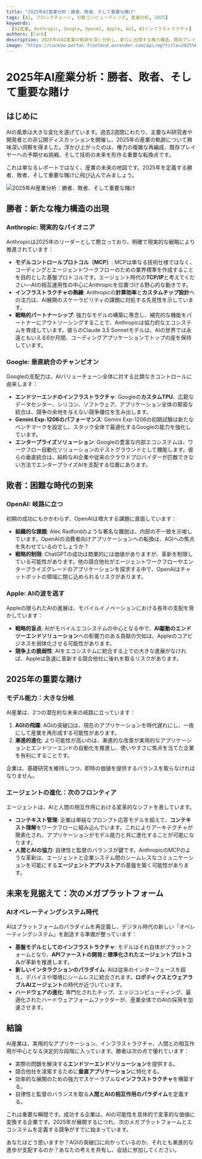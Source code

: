 ```yaml
---
title: "2025年AI産業分析：勝者、敗者、そして重要な賭け"
tags: [AI, ブロックチェーン, 分散コンピューティング, 産業分析, 2025]
keywords:
  [AI産業, Anthropic, Google, OpenAI, Apple, AGI, AIインフラストラクチャ]
authors: [lark]
description: 2025年のAI産業の軌跡を深く分析し、新たに台頭する権力構造、既存プレイヤーへの挑戦、そして未来の技術を形作る重要な賭けを強調します。
image: "https://cuckoo-portal-frontend.onrender.com/api/og?title=2025%E5%B9%B4AI%E7%94%A3%E6%A5%AD%E5%88%86%E6%9E%90%EF%BC%9A%E5%8B%9D%E8%80%85%E3%80%81%E6%95%97%E8%80%85%E3%80%81%E3%81%9D%E3%81%97%E3%81%A6%E9%87%8D%E8%A6%81%E3%81%AA%E8%B3%AD%E3%81%91"
---
```


# 2025年AI産業分析：勝者、敗者、そして重要な賭け

## はじめに

AIの風景は大きな変化を遂げています。過去2週間にわたり、主要なAI研究者や開発者との非公開ディスカッションを開催し、2025年の産業の軌跡について興味深い洞察を得ました。浮かび上がったのは、権力の複雑な再編成、既存プレイヤーへの予期せぬ挑戦、そして技術の未来を形作る重要な転換点です。

これは単なるレポートではなく、産業の未来の地図です。2025年を定義する勝者、敗者、そして重要な賭けに飛び込んでみましょう。

![2025年AI産業分析：勝者、敗者、そして重要な賭け](https://cuckoo-portal-frontend.onrender.com/api/og?title=2025%20AI%20Industry%20Analysis:%20Winners,%20Losers,%20and%20Critical%20Bets)

## 勝者：新たな権力構造の出現

### **Anthropic: 現実的なパイオニア**

Anthropicは2025年のリーダーとして際立っており、明確で現実的な戦略により推進されています：

- **モデルコントロールプロトコル（MCP）**: MCPは単なる技術仕様ではなく、コーディングとエージェントワークフローのための業界標準を作成することを目的とした基盤プロトコルです。エージェント時代の**TCP/IP**と考えてください—AIの相互運用性の中心にAnthropicを位置づける野心的な動きです。
- **インフラストラクチャの熟練**: Anthropicの**計算効率**と**カスタムチップ設計**への注力は、AI展開のスケーラビリティの課題に対処する先見性を示しています。
- **戦略的パートナーシップ**: 強力なモデルの構築に専念し、補完的な機能をパートナーにアウトソーシングすることで、Anthropicは協力的なエコシステムを育成しています。彼らのClaude 3.5 Sonnetモデルは、AIの世界では永遠ともいえる6か月間、コーディングアプリケーションでトップの座を保持しています。

### **Google: 垂直統合のチャンピオン**

Googleの支配力は、AIバリューチェーン全体に対する比類なきコントロールに由来します：

- **エンドツーエンドのインフラストラクチャ**: Googleの**カスタムTPU**、広範なデータセンター、シリコン、ソフトウェア、アプリケーション全体の緊密な統合は、競争の余地を与えない競争優位を生み出します。
- **Gemini Exp-1206のパフォーマンス**: Gemini Exp-1206の初期試験は新たなベンチマークを設定し、スタック全体で最適化するGoogleの能力を強化しています。
- **エンタープライズソリューション**: Googleの豊富な内部エコシステムは、ワークフロー自動化ソリューションのテストグラウンドとして機能します。彼らの垂直統合は、純粋なAI企業や従来のクラウドプロバイダーが匹敵できない方法でエンタープライズAIを支配する位置にあります。

## 敗者：困難な時代の到来

### **OpenAI: 岐路に立つ**

初期の成功にもかかわらず、OpenAIは増大する課題に直面しています：

- **組織的な課題**: Alec Radfordのような著名な離脱は、内部の不一致を示唆しています。OpenAIの消費者向けアプリケーションへの転換は、AGIへの焦点を失わせているのでしょうか？
- **戦略的制限**: ChatGPTの成功は商業的には価値がありますが、革新を制限している可能性があります。他の競合他社がエージェントワークフローやエンタープライズグレードのアプリケーションを探求する中で、OpenAIはチャットボットの領域に閉じ込められるリスクがあります。

### **Apple: AIの波を逃す**

Appleの限られたAIの進展は、モバイルイノベーションにおける長年の支配を脅かしています：

- **戦略的盲点**: AIがモバイルエコシステムの中心となる中で、**AI駆動のエンドツーエンドソリューション**への影響力のある貢献の欠如は、Appleのコアビジネスを弱体化させる可能性があります。
- **競争上の脆弱性**: AIをエコシステムに統合する上での大きな進展がなければ、Appleは急速に革新する競合他社に後れを取るリスクがあります。

## 2025年の重要な賭け

### **モデル能力：大きな分岐**

AI産業は、2つの潜在的な未来の岐路に立っています：

1. **AGIの飛躍**: AGIの突破口は、現在のアプリケーションを時代遅れにし、一夜にして産業を再形成する可能性があります。
2. **漸進的進化**: より可能性が高いのは、漸進的な改善が実用的なアプリケーションとエンドツーエンドの自動化を推進し、使いやすさに焦点を当てた企業を有利にすることです。

企業は、基礎研究を維持しつつ、即時の価値を提供するバランスを取らなければなりません。

### **エージェントの進化：次のフロンティア**

エージェントは、AIと人間の相互作用における変革的なシフトを表しています。

- **コンテキスト管理**: 企業は単純なプロンプト応答モデルを超えて、**コンテキスト理解**をワークフローに組み込んでいます。これによりアーキテクチャが簡素化され、アプリケーションがモデル能力と共に進化することが可能になります。
- **人間とAIの協力**: 自律性と監督のバランスが鍵です。AnthropicのMCPのような革新は、エージェントと企業システム間のシームレスなコミュニケーションを可能にする**エージェントアプリストア**の基盤を築く可能性があります。

## 未来を見据えて：次のメガプラットフォーム

### **AIオペレーティングシステム時代**

AIはプラットフォームのパラダイムを再定義し、デジタル時代の新しい「オペレーティングシステム」を創造する準備が整っています：

- **基盤モデルとしてのインフラストラクチャ**: モデルはそれ自体がプラットフォームとなり、**APIファーストの開発**と**標準化されたエージェントプロトコル**が革新を推進します。
- **新しいインタラクションのパラダイム**: AIは従来のインターフェースを超え、デバイスや環境にシームレスに統合されます。**ロボティクスとウェアラブルAIエージェント**の時代が近づいています。
- **ハードウェアの進化**: 専門化されたチップ、エッジコンピューティング、最適化されたハードウェアフォームファクターが、産業全体でのAIの採用を加速させます。

## 結論

AI産業は、実用的なアプリケーション、インフラストラクチャ、人間との相互作用が中心となる決定的な段階に入っています。勝者は次の点で優れています：

- 実際の問題を解決する**エンドツーエンドソリューション**を提供する。
- 競合他社を凌駕するために**垂直アプリケーション**に特化する。
- 効率的な展開のための強力でスケーラブルな**インフラストラクチャ**を構築する。
- 自律性と監督のバランスを取る**人間とAIの相互作用のパラダイム**を定義する。

これは重要な瞬間です。成功する企業は、AIの可能性を具体的で変革的な価値に変換する企業です。2025年が展開するにつれ、次のメガプラットフォームとエコシステムを定義する競争がすでに始まっています。

あなたはどう思いますか？AGIの突破口に向かっているのか、それとも漸進的な進歩が支配するのか？あなたの考えを共有し、会話に参加してください。